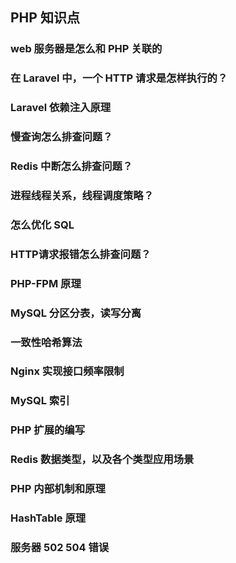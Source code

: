 ## PHP 知识点
### web 服务器是怎么和 PHP 关联的
### 在 Laravel 中，一个 HTTP 请求是怎样执行的？
### Laravel 依赖注入原理
### 慢查询怎么排查问题？
### Redis 中断怎么排查问题？
### 进程线程关系，线程调度策略？
### 怎么优化 SQL
### HTTP请求报错怎么排查问题？
### PHP-FPM 原理
### MySQL 分区分表，读写分离
### 一致性哈希算法
### Nginx 实现接口频率限制
### MySQL 索引
### PHP 扩展的编写
### Redis 数据类型，以及各个类型应用场景
### PHP 内部机制和原理
### HashTable 原理
### 服务器 502 504 错误


